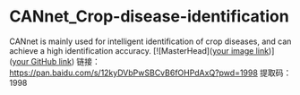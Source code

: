 # CANnet_Crop-disease-identification
CANnet is mainly used for intelligent identification of crop diseases, and can achieve a high identification accuracy.
[![MasterHead]([your image link](https://github.com/marklionsy/CANnet_Crop-disease-identification/blob/main/Dataset/Cotton%20dataset/Dataset%20sample%20picture/bacterial%20blight.JPG
))]([your GitHub link](https://github.com/marklionsy/CANnet_Crop-disease-identification.git))
链接：https://pan.baidu.com/s/12kyDVbPwSBCvB6fOHPdAxQ?pwd=1998 
提取码：1998
